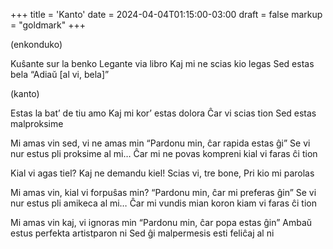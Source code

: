 +++
title = 'Kanto'
date = 2024-04-04T01:15:00-03:00
draft = false
markup = "goldmark"
+++

(enkonduko)

Kuŝante sur la benko
Legante via libro
Kaj mi ne scias kio legas
Sed estas bela
“Adiaŭ [al vi, bela]”

(kanto)

Estas la bat’
de tiu amo
Kaj mi kor’
estas dolora
Ĉar vi
scias tion
Sed estas malproksime

Mi amas vin sed, vi ne amas min
“Pardonu min, ĉar rapida estas ĝi”
Se vi nur estus pli proksime al mi…
Ĉar mi
ne povas
kompreni
kial vi faras ĉi tion

Kial vi
agas tiel?
Kaj ne
demandu kiel!
Scias vi,
tre bone,
Pri kio mi parolas

Mi amas vin, kial vi forpuŝas min?
“Pardonu min, ĉar mi preferas ĝin”
Se vi nur estus pli amikeca al mi…
Ĉar mi
vundis
mian koron
kiam vi faras ĉi tion

Mi amas vin kaj, vi ignoras min
“Pardonu min, ĉar popa estas ĝin”
Ambaŭ estus perfekta artistparon ni
Sed ĝi
malpermesis
esti feliĉaj al ni
